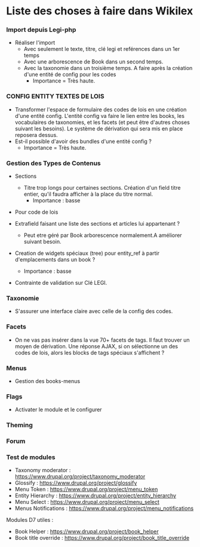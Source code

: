 # Liste des choses à faire dans Wikilex

### Import depuis Legi-php
* Réaliser l'import
  * Avec seulement le texte, titre, clé legi et reférences dans un 1er temps
  * Avec une arborescence de Book dans un second temps.
  * Avec la taxonomie dans un troisième temps. A faire après la création d'une entité de config pour les codes
      * Importance = Très haute.

### CONFIG ENTITY TEXTES DE LOIS
* Transformer l'espace de formulaire des codes de lois en une création d'une entité config. 
L'entité config va faire le lien entre les books, les vocabulaires de taxonomies, et les facets (et peut être d'autres choses suivant les besoins).
Le système de dérivation qui sera mis en place reposera dessus.
* Est-il possible d'avoir des bundles d'une entité config ?
  * Importance = Très haute.
  
### Gestion des Types de Contenus
* Sections
  * Titre trop longs pour certaines sections. Création d'un field titre entier, qu'il faudra afficher à la place du titre normal.
      * Importance  : basse

* Pour code de lois
 * Extrafield faisant une liste des sections et articles lui appartenant ?
   * Peut etre géré par Book arborescence normalement.A améliorer suivant besoin.

* Creation de widgets spéciaux (tree) pour entity_ref à partir d'emplacements dans un book ?
  * Importance  : basse
  
* Contrainte de validation sur Clé LEGI.
  

### Taxonomie
* S'assurer une interface claire avec celle de la config des codes. 

### Facets 
* On ne vas pas insérer dans la vue 70+ facets de tags. Il faut trouver un moyen de dérivation. Une réponse AJAX, si on sélectionne un des codes de lois,
alors les blocks de tags spéciaux s'affichent ? 


 
### Menus
* Gestion des books-menus
 

### Flags
* Activater le module et le configurer


### Theming



### Forum


### Test de modules
 * Taxonomy moderator : https://www.drupal.org/project/taxonomy_moderator
 * Glossify : https://www.drupal.org/project/glossify
 * Menu Token : https://www.drupal.org/project/menu_token
 * Entity Hierarchy : https://www.drupal.org/project/entity_hierarchy
 * Menu Select : https://www.drupal.org/project/menu_select
 * Menus Notifications : https://www.drupal.org/project/menu_notifications
 
 Modules D7 utiles :
 * Book Helper : https://www.drupal.org/project/book_helper
 * Book title override : https://www.drupal.org/project/book_title_override